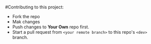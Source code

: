 #Contributing to this project:

- Fork the repo
- Mak changes
- Push changes to **Your Own** repo first.
- Start a pull request from `<your remote branch>` to this repo's
`<dev>` branch.

